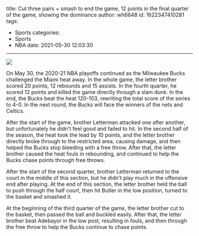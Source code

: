 title: Cut three pairs + smash to end the game, 12 points in the final quarter of the game, showing the dominance
author: wh6648
id: 1622347410281
tags: 
- Sports
categories: 
- Sports
- NBA
date: 2021-05-30 12:03:30
---
![](https://p5.itc.cn/q_70/images01/20210530/1838cb7e4c0c4f9c806dae0c44f2f94c.jpeg)


On May 30, the 2020-21 NBA playoffs continued as the Milwaukee Bucks challenged the Miami heat away. In the whole game, the letter brother scored 20 points, 12 rebounds and 15 assists. In the fourth quarter, he scored 12 points and killed the game directly through a slam dunk. In the end, the Bucks beat the heat 120-103, rewriting the total score of the series to 4-0. In the next round, the Bucks will face the winners of the nets and Celtics.

After the start of the game, brother Letterman attacked one after another, but unfortunately he didn't feel good and failed to hit. In the second half of the season, the heat took the lead by 10 points, and the letter brother directly broke through to the restricted area, causing damage, and then helped the Bucks stop bleeding with a free throw. After that, the letter brother caused the heat fouls in rebounding, and continued to help the Bucks chase points through free throws.

After the start of the second quarter, brother Letterman returned to the court in the middle of this section, but he didn't play much in the offensive end after playing. At the end of this section, the letter brother held the ball to push through the half court, then hit Butler in the low position, turned to the basket and smashed it.

At the beginning of the third quarter of the game, the letter brother cut to the basket, then passed the ball and buckled easily. After that, the letter brother beat Adebayor in the low post, resulting in fouls, and then through the free throw to help the Bucks continue to chase points.

